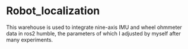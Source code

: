 Robot_localization
==================

This warehouse is used to integrate nine-axis IMU and wheel ohmmeter data in ros2 humble, the parameters of which I adjusted by myself after many experiments.
